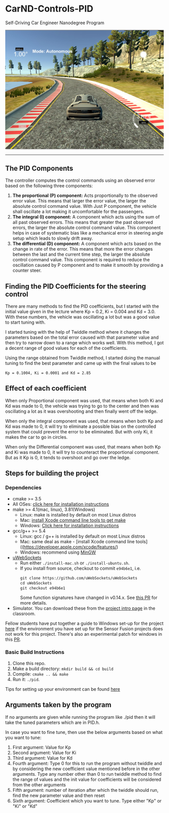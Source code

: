 # CarND-Controls-PID
Self-Driving Car Engineer Nanodegree Program

![image](images/test_image.JPG)

---

## The PID Components

The controller computes the control commands using an observed error based on the following three components:

1. **The proportional (P) component:** Acts proportionally to the observed  error value. This means that larger the error value, the larger the absolute control command value. With Just P component, the vehicle shall oscillate a lot making it uncomfortable for the passengers.
2. **The integral (I) component:** A component which acts using the sum of all past observed  errors. This means that greater the past observed errors, the larger the absolute control command value. This component helps in case of systematic bias like a mechanical error in steering angle setup which leads to slowly drift away.
3. **The differential (D) component:** A component which acts based on the change in rate of the error. This means that more the error changes between the last and the current  time step, the larger the absolute control command value. This component is required to reduce the oscillation caused by P component and to make it smooth by providing a counter steer.



## Finding the PID Coefficients for the steering control

There are many methods to find the PID coefficients, but I started with the initial value given in the lecture where Kp = 0.2, Ki = 0.004 and Kd = 3.0. With these numbers, the vehicle was oscillating a lot but was a good value to start tuning with.

I started tuning with the help of Twiddle method where it changes the parameters based on the total error caused with that parameter value and then try to narrow down to a range which works well. With this method, I got a decent range of good values for each of the coefficients.

Using the range obtained from Twiddle method, I started doing the manual tuning to find the best parameter and came up with the final values to be

```
Kp = 0.1004, Ki = 0.0001 and Kd = 2.85
```



## Effect of each coefficient

When only Proportional component was used, that means when both Ki and Kd was made to 0, the vehicle was trying to go to the center and then was oscillating a lot as it was overshooting and then finally went off the ledge.

When only the integral component was used, that means when both Kp and Kd was made to 0, it will try to eliminate a possible bias on the controlled system that could prevent the error to be eliminated. But with only Ki, it makes the car to  go in circles. 

When only the Differential component was used, that means when both Kp and Ki was made to 0, it will try to counteract the proportional component. But as it Kp is 0, it tends to overshoot and go over the ledge.

## Steps for building the project

### Dependencies

* cmake >= 3.5
 * All OSes: [click here for installation instructions](https://cmake.org/install/)
* make >= 4.1(mac, linux), 3.81(Windows)
  * Linux: make is installed by default on most Linux distros
  * Mac: [install Xcode command line tools to get make](https://developer.apple.com/xcode/features/)
  * Windows: [Click here for installation instructions](http://gnuwin32.sourceforge.net/packages/make.htm)
* gcc/g++ >= 5.4
  * Linux: gcc / g++ is installed by default on most Linux distros
  * Mac: same deal as make - [install Xcode command line tools]((https://developer.apple.com/xcode/features/)
  * Windows: recommend using [MinGW](http://www.mingw.org/)
* [uWebSockets](https://github.com/uWebSockets/uWebSockets)
  * Run either `./install-mac.sh` or `./install-ubuntu.sh`.
  * If you install from source, checkout to commit `e94b6e1`, i.e.
    ```
    git clone https://github.com/uWebSockets/uWebSockets 
    cd uWebSockets
    git checkout e94b6e1
    ```
    Some function signatures have changed in v0.14.x. See [this PR](https://github.com/udacity/CarND-MPC-Project/pull/3) for more details.
* Simulator. You can download these from the [project intro page](https://github.com/udacity/self-driving-car-sim/releases) in the classroom.

Fellow students have put together a guide to Windows set-up for the project [here](https://s3-us-west-1.amazonaws.com/udacity-selfdrivingcar/files/Kidnapped_Vehicle_Windows_Setup.pdf) if the environment you have set up for the Sensor Fusion projects does not work for this project. There's also an experimental patch for windows in this [PR](https://github.com/udacity/CarND-PID-Control-Project/pull/3).

### Basic Build Instructions

1. Clone this repo.
2. Make a build directory: `mkdir build && cd build`
3. Compile: `cmake .. && make`
4. Run it: `./pid`. 

Tips for setting up your environment can be found [here](https://classroom.udacity.com/nanodegrees/nd013/parts/40f38239-66b6-46ec-ae68-03afd8a601c8/modules/0949fca6-b379-42af-a919-ee50aa304e6a/lessons/f758c44c-5e40-4e01-93b5-1a82aa4e044f/concepts/23d376c7-0195-4276-bdf0-e02f1f3c665d)

## Arguments taken by the program

If no arguments are given while running the program like ./pid then it will take the tuned parameters which are in PID.h.

In case you want to fine tune, then use the below arguments based on what you want to tune:

1. First argument: Value for Kp
2. Second argument: Value for Ki
3. Third argument: Value for Kd
4. Fourth argument: Type 0 for this to run the program without twiddle and by considering the new coefficient value mentioned before in the other arguments. Type any number other than 0 to run twiddle method to find the range of values and the init value for coefficients will be considered from the other arguments
5. Fifth argument: number of iteration after which the twiddle should run, find the new parameter value and then reset
6. Sixth argument: Coefficient which you want to tune. Type either "Kp" or "Ki" or "Kd"